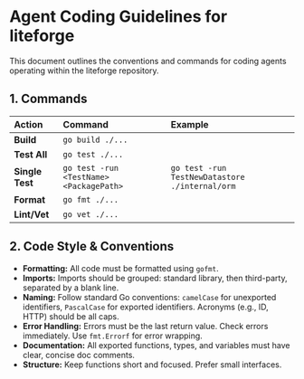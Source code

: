 # Agent Coding Guidelines for liteforge

This document outlines the conventions and commands for coding agents operating within the liteforge repository.

## 1. Commands

| Action | Command | Example |
| :--- | :--- | :--- |
| **Build** | `go build ./...` | |
| **Test All** | `go test ./...` | |
| **Single Test** | `go test -run <TestName> <PackagePath>` | `go test -run TestNewDatastore ./internal/orm` |
| **Format** | `go fmt ./...` | |
| **Lint/Vet** | `go vet ./...` | |

## 2. Code Style & Conventions

*   **Formatting:** All code must be formatted using `gofmt`.
*   **Imports:** Imports should be grouped: standard library, then third-party, separated by a blank line.
*   **Naming:** Follow standard Go conventions: `camelCase` for unexported identifiers, `PascalCase` for exported identifiers. Acronyms (e.g., ID, HTTP) should be all caps.
*   **Error Handling:** Errors must be the last return value. Check errors immediately. Use `fmt.Errorf` for error wrapping.
*   **Documentation:** All exported functions, types, and variables must have clear, concise doc comments.
*   **Structure:** Keep functions short and focused. Prefer small interfaces.
